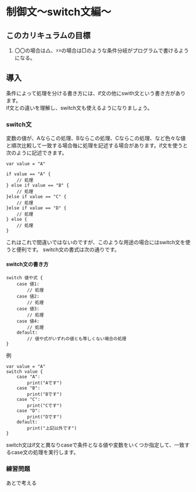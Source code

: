 # 制御文〜switch文編〜

## このカリキュラムの目標
1. 〇〇の場合は△、☓☓の場合は□のような条件分岐がプログラムで書けるようになる。

## 導入
条件によって処理を分ける書き方には、if文の他にswith文という書き方があります。  
if文との違いを理解し、switch文も使えるようになりましょう。

### switch文
変数の値が、Aならこの処理、Bならこの処理、Cならこの処理、など色々な値と順次比較して一致する場合毎に処理を記述する場合があります。if文を使うと次のように記述できます。

```
var value = "A"

if value == "A" {
    // 処理
} else if value == "B" {
    // 処理
}else if value == "C" {
    // 処理
}else if value == "D" {
    // 処理
} else {
    // 処理
}
```

これはこれで間違いではないのですが、このような用途の場合にはswitch文を使うと便利です。 switch文の書式は次の通りです。
#### switch文の書き方

```
switch 値や式 {
    case 値1:
        // 処理
    case 値2:
        // 処理
    case 値3:
        // 処理
    case 値4:
        // 処理
    default:
        // 値や式がいずれの値とも等しくない場合の処理
}
```

例

```
var value = "A"
switch value {
    case "A":
        print("Aです")
    case "B":
        print("Bです")
    case "C":
        print("Cです")
    case "D":
        print("Dです")
    default:
        print("上記以外です")
}
```


switch文はif文と異なりcaseで条件となる値や変数をいくつか指定して、一致するcase文の処理を実行します。

### 練習問題
あとで考える
